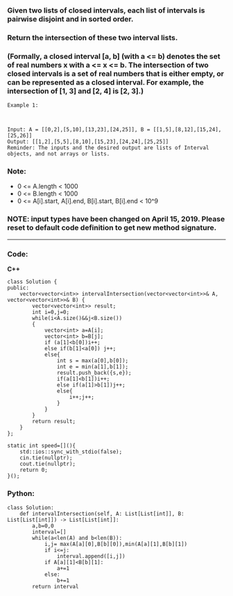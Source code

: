 ### Given two lists of closed intervals, each list of intervals is pairwise disjoint and in sorted order.

### Return the intersection of these two interval lists.

### (Formally, a closed interval [a, b] (with a <= b) denotes the set of real numbers x with a <= x <= b.  The intersection of two closed intervals is a set of real numbers that is either empty, or can be represented as a closed interval.  For example, the intersection of [1, 3] and [2, 4] is [2, 3].)

 
```
Example 1:



Input: A = [[0,2],[5,10],[13,23],[24,25]], B = [[1,5],[8,12],[15,24],[25,26]]
Output: [[1,2],[5,5],[8,10],[15,23],[24,24],[25,25]]
Reminder: The inputs and the desired output are lists of Interval objects, and not arrays or lists.
```

### Note:

- 0 <= A.length < 1000
- 0 <= B.length < 1000
- 0 <= A[i].start, A[i].end, B[i].start, B[i].end < 10^9
### NOTE: input types have been changed on April 15, 2019. Please reset to default code definition to get new method signature.


----

### Code:


**C++**
```
class Solution {
public:
    vector<vector<int>> intervalIntersection(vector<vector<int>>& A, vector<vector<int>>& B) {
        vector<vector<int>> result;
        int i=0,j=0;
        while(i<A.size()&&j<B.size())
        {
            vector<int> a=A[i];
            vector<int> b=B[j];
            if (a[1]<b[0])i++;
            else if(b[1]<a[0]) j++;
            else{
                int s = max(a[0],b[0]);
                int e = min(a[1],b[1]);
                result.push_back({s,e});
                if(a[1]<b[1])i++;
                else if(a[1]>b[1])j++;
                else{
                    i++;j++;
                }
            }
        }
        return result;
    }
};

static int speed=[](){
    std::ios::sync_with_stdio(false);
    cin.tie(nullptr);
    cout.tie(nullptr);
    return 0;
}();
```

### Python:

```
class Solution:
    def intervalIntersection(self, A: List[List[int]], B: List[List[int]]) -> List[List[int]]:
        a,b=0,0
        interval=[]
        while(a<len(A) and b<len(B)):
            i,j= max(A[a][0],B[b][0]),min(A[a][1],B[b][1])
            if i<=j:
                interval.append([i,j])
            if A[a][1]<B[b][1]:
                a+=1
            else:
                b+=1
        return interval
        
```
